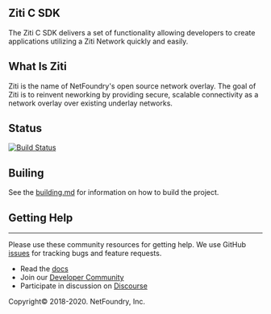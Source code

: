## Ziti C SDK

The Ziti C SDK delivers a set of functionality allowing developers to create applications utilizing a Ziti Network
quickly and easily.

## What Is Ziti

Ziti is the name of NetFoundry's open source network overlay. The goal of Ziti is to
reinvent neworking by providing secure, scalable connectivity as a network overlay over
existing underlay networks.

## Status
[![Build Status](https://travis-ci.org/netfoundry/ziti-sdk-c.svg?branch=master)](https://travis-ci.org/netfoundry/ziti-sdk-c)

## Builing

See the [building.md](./building.md) for information on how to build the project.

## Getting Help

------------
Please use these community resources for getting help. We use GitHub [issues](https://github.com/NetFoundry/ziti-sdk-c/issues) 
for tracking bugs and feature requests.

- Read the [docs](https://netfoundry.github.io/ziti-doc/ziti/overview.html)
- Join our [Developer Community](https://ziti.dev)
- Participate in discussion on [Discourse](https://netfoundry.discourse.group/)

Copyright&copy; 2018-2020. NetFoundry, Inc.
